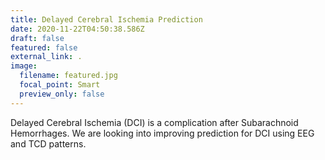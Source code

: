 ```yaml
---
title: Delayed Cerebral Ischemia Prediction
date: 2020-11-22T04:50:38.586Z
draft: false
featured: false
external_link: .
image:
  filename: featured.jpg
  focal_point: Smart
  preview_only: false
---
```

Delayed Cerebral Ischemia (DCI) is a complication after Subarachnoid Hemorrhages. We are looking into improving prediction for DCI using EEG and TCD patterns.